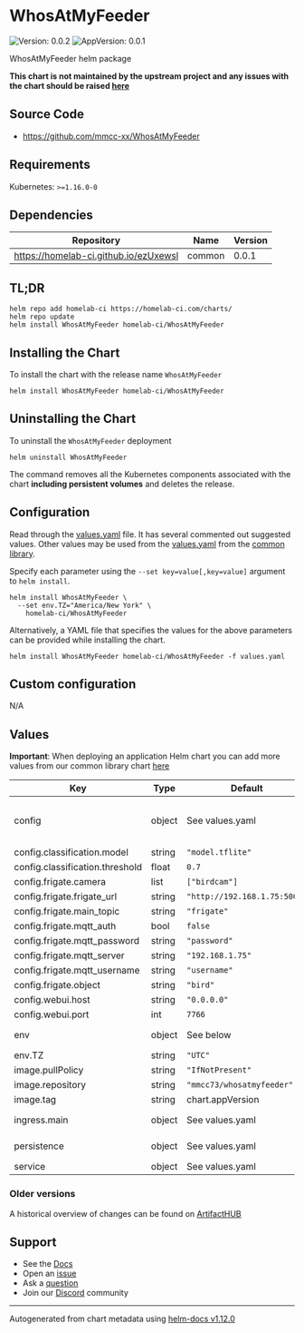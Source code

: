 # WhosAtMyFeeder

![Version: 0.0.2](https://img.shields.io/badge/Version-0.0.2-informational?style=flat-square) ![AppVersion: 0.0.1](https://img.shields.io/badge/AppVersion-0.0.1-informational?style=flat-square)

WhosAtMyFeeder helm package

**This chart is not maintained by the upstream project and any issues with the chart should be raised [here](https://github.com/homelab-ci/charts/issues/new/choose)**

## Source Code

* <https://github.com/mmcc-xx/WhosAtMyFeeder>

## Requirements

Kubernetes: `>=1.16.0-0`

## Dependencies

| Repository | Name | Version |
|------------|------|---------|
| https://homelab-ci.github.io/ezUxewsl | common | 0.0.1 |

## TL;DR

```console
helm repo add homelab-ci https://homelab-ci.com/charts/
helm repo update
helm install WhosAtMyFeeder homelab-ci/WhosAtMyFeeder
```

## Installing the Chart

To install the chart with the release name `WhosAtMyFeeder`

```console
helm install WhosAtMyFeeder homelab-ci/WhosAtMyFeeder
```

## Uninstalling the Chart

To uninstall the `WhosAtMyFeeder` deployment

```console
helm uninstall WhosAtMyFeeder
```

The command removes all the Kubernetes components associated with the chart **including persistent volumes** and deletes the release.

## Configuration

Read through the [values.yaml](./values.yaml) file. It has several commented out suggested values.
Other values may be used from the [values.yaml](https://github.com/homelab-ci/library-charts/tree/main/charts/stable/common/values.yaml) from the [common library](https://github.com/homelab-ci/library-charts/tree/main/charts/stable/common).

Specify each parameter using the `--set key=value[,key=value]` argument to `helm install`.

```console
helm install WhosAtMyFeeder \
  --set env.TZ="America/New York" \
    homelab-ci/WhosAtMyFeeder
```

Alternatively, a YAML file that specifies the values for the above parameters can be provided while installing the chart.

```console
helm install WhosAtMyFeeder homelab-ci/WhosAtMyFeeder -f values.yaml
```

## Custom configuration

N/A

## Values

**Important**: When deploying an application Helm chart you can add more values from our common library chart [here](https://github.com/homelab-ci/library-charts/tree/main/charts/stable/common)

| Key | Type | Default | Description |
|-----|------|---------|-------------|
| config | object | See values.yaml | Application Settings. See https://github.com/mmcc-xx/WhosAtMyFeeder/blob/master/config/config.yml for a description of every setting |
| config.classification.model | string | `"model.tflite"` | The classification model used |
| config.classification.threshold | float | `0.7` | The model threshold |
| config.frigate.camera | list | `["birdcam"]` | A list of Frigate cameras to monitor |
| config.frigate.frigate_url | string | `"http://192.168.1.75:5000"` | The URL Frigate is accessible at |
| config.frigate.main_topic | string | `"frigate"` | The MQTT topic Frigate is using |
| config.frigate.mqtt_auth | bool | `false` | Specify if MQTT auth is enabled |
| config.frigate.mqtt_password | string | `"password"` | The MQTT password if auth is enabled |
| config.frigate.mqtt_server | string | `"192.168.1.75"` | The URL of the MQTT server |
| config.frigate.mqtt_username | string | `"username"` | The MQTT username if auth is enabled |
| config.frigate.object | string | `"bird"` | The Frigate object to monitor |
| config.webui.host | string | `"0.0.0.0"` | The ip the webserver will listen on |
| config.webui.port | int | `7766` | The port the webserver will be exposed on |
| env | object | See below | environment variables. See more environment variables in the [whosatmyfeeder documentation](https://github.com/mmcc-xx/WhosAtMyFeeder). |
| env.TZ | string | `"UTC"` | Set the container timezone |
| image.pullPolicy | string | `"IfNotPresent"` | image pull policy |
| image.repository | string | `"mmcc73/whosatmyfeeder"` | image repository |
| image.tag | string | chart.appVersion | image tag |
| ingress.main | object | See values.yaml | Enable and configure ingress settings for the chart under this key. |
| persistence | object | See values.yaml | Configure persistence settings for the chart under this key. |
| service | object | See values.yaml | Configures service settings for the chart. |

### Older versions

A historical overview of changes can be found on [ArtifactHUB](https://artifacthub.io/packages/helm/homelabcihelmchartstest/WhosAtMyFeeder?modal=changelog)

## Support

- See the [Docs](https://docs.homelab-ci.com/our-helm-charts/getting-started/)
- Open an [issue](https://github.com/homelab-ci/charts/issues/new/choose)
- Ask a [question](https://github.com/homelab-ci/organization/discussions)
- Join our [Discord](https://discord.gg/sTMX7Vh) community

----------------------------------------------
Autogenerated from chart metadata using [helm-docs v1.12.0](https://github.com/norwoodj/helm-docs/releases/v1.12.0)
